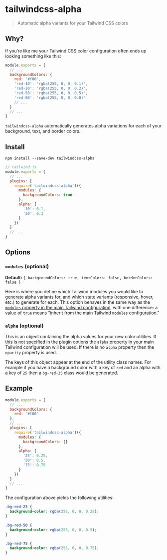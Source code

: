 # tailwindcss-alpha

> Automatic alpha variants for your Tailwind CSS colors

## Why?

If you’re like me your Tailwind CSS color configuration often ends up looking something like this:

```js
module.exports = {
  // ...
  backgroundColors: {
    red: '#f00',
    'red-10': 'rgba(255, 0, 0, 0.1)',
    'red-20': 'rgba(255, 0, 0, 0.2)',
    'red-50': 'rgba(255, 0, 0, 0.5)',
    'red-80': 'rgba(255, 0, 0, 0.8)'
    // ...
  }
  // ...
}
```

`tailwindcss-alpha` automatically generates alpha variations for each of your background, text, and border colors.

## Install

```
npm install --save-dev tailwindcss-alpha
```

```js
// tailwind.js
module.exports = {
  // ...
  plugins: [
    require('tailwindcss-alpha')({
      modules: {
        backgroundColors: true
      },
      alpha: {
        '10': 0.1,
        '30': 0.3
      }
    })
  ]
  // ...
}
```

## Options

### `modules` (optional)

**Default:** `{ backgroundColors: true, textColors: false, borderColors: false }`

Here is where you define which Tailwind modules you would like to generate alpha variants for, and which state variants (responsive, hover, etc.) to generate for each. This option behaves in the same way as the [`modules` property in the main Tailwind configuration](https://tailwindcss.com/docs/configuration#modules), with one difference: a value of `true` means "inherit from the main Tailwind `modules` configuration."

### `alpha` (optional)

This is an object containing the alpha values for your new color utilities. If this is not specified in the plugin options the `alpha` property in your main Tailwind configuration will be used. If there is no `alpha` property then the `opacity` property is used.

The keys of this object appear at the end of the utility class names. For example if you have a background color with a key of `red` and an alpha with a key of `25` then a `bg-red-25` class would be generated.

## Example

```js
module.exports = {
  // ...
  backgroundColors: {
    red: '#f00'
  },
  // ...
  plugins: [
    require('tailwindcss-alpha')({
      modules: {
        backgroundColors: []
      },
      alpha: {
        '25': 0.25,
        '50': 0.5,
        '75': 0.75
      }
    })
  ]
  // ...
}
```

The configuration above yields the following utilities:

```css
.bg-red-25 {
  background-color: rgba(255, 0, 0, 0.25);
}

.bg-red-50 {
  background-color: rgba(255, 0, 0, 0.5);
}

.bg-red-75 {
  background-color: rgba(255, 0, 0, 0.75);
}
```

